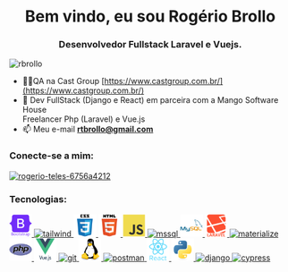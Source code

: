 <h1 align="center">Bem vindo, eu sou Rogério Brollo</h1>
<h3 align="center">Desenvolvedor Fullstack Laravel e Vuejs.</h3>

<p align="left">
  <img
    src="https://komarev.com/ghpvc/?username=rbrollo&label=Profile%20views&color=0e75b6&style=flat"
    alt="rbrollo"
  />
</p>

- 👨‍💻QA na Cast Group
[https://www.castgroup.com.br/](https://www.castgroup.com.br/)
- 🤝 Dev
FullStack (Django e React) em parceira com a Mango Software House <br>
Freelancer Php (Laravel) e Vue.js
- 📫 Meu e-mail **rtbrollo@gmail.com**

<h3 align="left">Conecte-se a mim:</h3>
<p align="left">
  <a href="https://linkedin.com/in/rogerio-teles-6756a4212" rel="nofollow"
    ><img
      align="center"
      src="https://raw.githubusercontent.com/rahuldkjain/github-profile-readme-generator/master/src/images/icons/Social/linked-in-alt.svg"
      alt="rogerio-teles-6756a4212"
      height="30"
      width="40"
      style="max-width: 100%"
  /></a>
</p>

<h3 align="left">Tecnologias:</h3>
<p align="left">
  <a href="https://getbootstrap.com" rel="nofollow" target="_blank">
    <img
      src="https://raw.githubusercontent.com/devicons/devicon/master/icons/bootstrap/bootstrap-plain-wordmark.svg"
      alt="bootstrap"
      width="40"
      height="40"
      style="max-width: 100%"
    />
  </a>
  <a href="https://tailwindcss.com/" target="_blank" rel="noreferrer">
    <img
      src="https://www.vectorlogo.zone/logos/tailwindcss/tailwindcss-icon.svg"
      alt="tailwind"
      width="40"
      height="40"
    />
  </a>
  <a href="https://www.w3schools.com/css/" rel="nofollow" target="_blank">
    <img
      src="https://raw.githubusercontent.com/devicons/devicon/master/icons/css3/css3-original-wordmark.svg"
      alt="css3"
      width="40"
      height="40"
      style="max-width: 100%"
    />
  </a>
  <a href="https://www.w3.org/html/" rel="nofollow" target="_blank">
    <img
      src="https://raw.githubusercontent.com/devicons/devicon/master/icons/html5/html5-original-wordmark.svg"
      alt="html5"
      width="40"
      height="40"
      style="max-width: 100%"
    />
  </a>
  <a
    href="https://developer.mozilla.org/en-US/docs/Web/JavaScript"
    rel="nofollow"
    target="_blank"
  >
    <img
      src="https://raw.githubusercontent.com/devicons/devicon/master/icons/javascript/javascript-original.svg"
      alt="javascript"
      width="40"
      height="40"
      style="max-width: 100%"
    />
  </a>
  <a
    href="https://www.microsoft.com/en-us/sql-server"
    rel="nofollow"
    target="_blank"
  >
    <img
      src="https://camo.githubusercontent.com/42dfd0950d93092d82d677877fe87d5bab1e2acccc1110bf0f9dd755988ccb7e/68747470733a2f2f7777772e7376677265706f2e636f6d2f73686f772f3330333232392f6d6963726f736f66742d73716c2d7365727665722d6c6f676f2e737667"
      alt="mssql"
      width="40"
      height="40"
      data-canonical-src="https://www.svgrepo.com/show/303229/microsoft-sql-server-logo.svg"
      style="max-width: 100%"
    />
  </a>
  <a href="https://www.mysql.com/" target="_blank" rel="noreferrer">
    <img
      src="https://raw.githubusercontent.com/devicons/devicon/master/icons/mysql/mysql-original-wordmark.svg"
      alt="mysql"
      width="40"
      height="40"
    />
  </a>

  <a href="https://laravel.com/" rel="noreferrer" target="_blank">
    <img
      src="https://raw.githubusercontent.com/devicons/devicon/master/icons/laravel/laravel-plain-wordmark.svg "
      alt="laravel "
      width=" 40 "
      height=" 40 "
    />
  </a>
  <a href="https://materializecss.com/" rel="noreferrer" target="_blank">
    <img
      src="https://raw.githubusercontent.com/prplx/svg-logos/5585531d45d294869c4eaab4d7cf2e9c167710a9/svg/materialize.svg "
      alt=" materialize "
      width=" 40 "
      height=" 40 "
    />
  </a>
  <a href="https://www.php.net" rel="noreferrer" target="_blank">
    <img
      src="https://raw.githubusercontent.com/devicons/devicon/master/icons/php/php-original.svg "
      alt=" php "
      width=" 40 "
      height=" 40 "
    />
  </a>
  <a href="https://vuejs.org/" rel="noreferrer" target="_blank">
    <img
      src="https://raw.githubusercontent.com/devicons/devicon/master/icons/vuejs/vuejs-original-wordmark.svg "
      alt="vuejs "
      width=" 40 "
      height=" 40 "
    />
  </a>
  <a href="https://git-scm.com/" rel="nofollow" target="_blank">
    <img
      src="https://camo.githubusercontent.com/fbfcb9e3dc648adc93bef37c718db16c52f617ad055a26de6dc3c21865c3321d/68747470733a2f2f7777772e766563746f726c6f676f2e7a6f6e652f6c6f676f732f6769742d73636d2f6769742d73636d2d69636f6e2e737667"
      alt="git"
      width="40"
      height="40"
      data-canonical-src="https://www.vectorlogo.zone/logos/git-scm/git-scm-icon.svg"
      style="max-width: 100%"
    />
  </a>
  <a href="https://www.linux.org/" rel="nofollow" target="_blank">
    <img
      src="https://raw.githubusercontent.com/devicons/devicon/master/icons/linux/linux-original.svg"
      alt="linux"
      width="40"
      height="40"
      style="max-width: 100%"
    />
  </a>
  <a href="https://postman.com" rel="nofollow" target="_blank">
    <img
      src="https://camo.githubusercontent.com/93b32389bf746009ca2370de7fe06c3b5146f4c99d99df65994f9ced0ba41685/68747470733a2f2f7777772e766563746f726c6f676f2e7a6f6e652f6c6f676f732f676574706f73746d616e2f676574706f73746d616e2d69636f6e2e737667"
      alt="postman"
      width="40"
      height="40"
      data-canonical-src="https://www.vectorlogo.zone/logos/getpostman/getpostman-icon.svg"
      style="max-width: 100%"
    />
  </a>
  <a href="https://reactjs.org/" rel="nofollow" target="_blank">
    <img
      src="https://raw.githubusercontent.com/devicons/devicon/master/icons/react/react-original-wordmark.svg"
      alt="react"
      width="40"
      height="40"
      style="max-width: 100%"
    />
  </a>

  <a href="https://www.python.org" target="_blank" rel="noreferrer">
    <img
      src="https://raw.githubusercontent.com/devicons/devicon/master/icons/python/python-original.svg"
      alt="python"
      width="40"
      height="40"
    />
  </a>
  <a href="https://www.djangoproject.com/" target="_blank" rel="noreferrer">
    <img
      src="https://cdn.worldvectorlogo.com/logos/django.svg"
      alt="django"
      width="40"
      height="40"
    />
  </a>
  <a href="https://www.cypress.io" target="_blank" rel="noreferrer">
    <img
      src="https://raw.githubusercontent.com/simple-icons/simple-icons/6e46ec1fc23b60c8fd0d2f2ff46db82e16dbd75f/icons/cypress.svg"
      alt="cypress"
      width="40"
      height="40"
    />
  </a>
</p>
